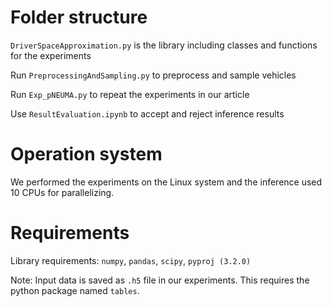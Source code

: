 # Folder structure

`DriverSpaceApproximation.py` is the library including classes and functions for the experiments

Run `PreprocessingAndSampling.py` to preprocess and sample vehicles

Run `Exp_pNEUMA.py` to repeat the experiments in our article

Use `ResultEvaluation.ipynb` to accept and reject inference results

# Operation system

We performed the experiments on the Linux system and the inference used 10 CPUs for parallelizing.

# Requirements
Library requirements: `numpy`, `pandas`, `scipy`, `pyproj (3.2.0)`

Note: Input data is saved as `.h5` file in our experiments. This requires the python package named `tables`.

